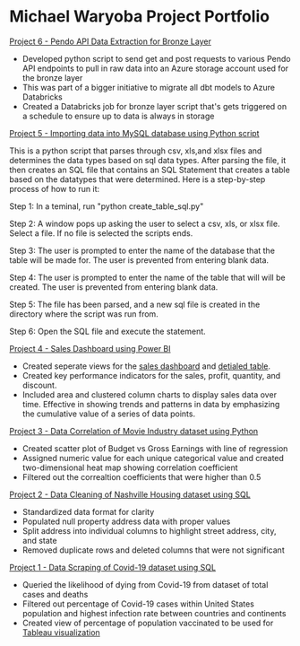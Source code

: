 # Michael Waryoba Project Portfolio 
[Project 6 - Pendo API Data Extraction for Bronze Layer](https://github.com/michaelwaryoba/ProjectPortfolio/blob/main/Project%206%20-%20Pendo%20API%20Data%20Extraction%20(PySpark).ipynb)
- Developed python script to send get and post requests to various Pendo API endpoints to pull in raw data into an Azure storage account used for the bronze layer
- This was part of a bigger initiative to migrate all dbt models to Azure Databricks
- Created a Databricks job for bronze layer script that's gets triggered on a schedule to ensure up to data is always in storage

[Project 5 - Importing data into MySQL database using Python script](https://github.com/michaelwaryoba/ProjectPortfolio/blob/main/Project%205%20-%20Data%20Import.py)

This is a python script that parses through csv, xls,and xlsx files and determines the data types based on sql data types. After parsing the file, it then creates an SQL file that contains an SQL Statement that creates a table based on the datatypes that were determined. Here is a step-by-step process of how to run it: 

Step 1: In a teminal, run "python create_table_sql.py"

Step 2: A window pops up asking the user to select a csv, xls, or xlsx file. Select a file. If no file is selected the scripts ends.

Step 3: The user is prompted to enter the name of the database that the table will be made for. The user is prevented from entering blank data.

Step 4: The user is prompted to enter the name of the table that will will be created. The user is prevented from entering blank data.

Step 5: The file has been parsed, and a new sql file is created in the directory where the script was run from.

Step 6: Open the SQL file and execute the statement.

[Project 4 - Sales Dashboard using Power BI](https://github.com/michaelwaryoba/ProjectPorfolio/blob/main/Project%204%20-%20Sales%20Dashboard%20View.pdf)
- Created seperate views for the [sales dashboard](https://github.com/michaelwaryoba/ProjectPorfolio/blob/main/Project%204%20-%20Sales%20Dashboard%20View.pdf) and [detialed table](https://github.com/michaelwaryoba/ProjectPorfolio/blob/main/Project%204%20-%20Sales%20Detail%20View.pdf).
- Created key performance indicators for the sales, profit, quantity, and discount.
- Included area and clustered column charts to display sales data over time. Effective in showing trends and patterns in data by emphasizing the cumulative value of a series of data points.

[Project 3 - Data Correlation of Movie Industry dataset using Python](https://github.com/michaelwaryoba/ProjectPorfolio/blob/main/Project%203%20-%20Movie%20Industry%20Correlation.ipynb)
- Created scatter plot of Budget vs Gross Earnings with line of regression
- Assigned numeric value for each unique categorical value and created two-dimensional heat map showing correlation coefficient
- Filtered out the correaltion coefficients that were higher than 0.5

[Project 2 - Data Cleaning of Nashville Housing dataset using SQL](https://github.com/michaelwaryoba/ProjectPorfolio/blob/main/Project%202%20-%20Data%20Cleaning%20with%20Nashville%20Housing%20data.sql)
- Standardized data format for clarity
- Populated null property address data with proper values
- Split address into individual columns to highlight street address, city, and state
- Removed duplicate rows and deleted columns that were not significant

[Project 1 - Data Scraping of Covid-19 dataset using SQL](https://github.com/michaelwaryoba/ProjectPorfolio/blob/main/Project%201%20-%20Covid-19%20SQL%20Queries.sql)
- Queried the likelihood of dying from Covid-19 from dataset of total cases and deaths
- Filtered out percentage of Covid-19 cases within United States population and highest infection rate between countries and continents
- Created view of percentage of population vaccinated to be used for [Tableau visualization](https://public.tableau.com/app/profile/michael.waryoba/viz/CovidDashboard_16514599746420/Dashboard1)
